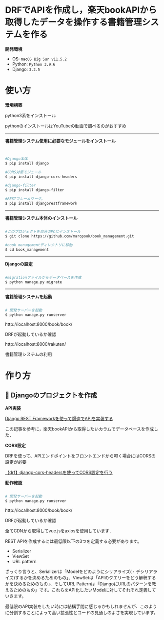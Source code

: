 # DRFでAPIを作成し，楽天bookAPIから取得したデータを操作する書籍管理システムを作る
  __開発環境__

* OS: `macOS Big Sur v11.5.2`
* Python: `Python 3.9.6`
* Django: `3.2.5`

# 使い方


__環境構築__

python3系をインストール

pythonのインストールはYouTubeの動画で調べるのがおすすめ

***
__書籍管理システム使用に必要なモジュールをインストール__

```bash


#Django本体
$ pip install django

#CORS対策モジュール
$ pip install django-cors-headers

#django-filter
$ pip install django-filter

#RESTフレームワーク。
$ pip install djangorestframework

```
***

__書籍管理システム本体のインストール__

```bash

#このプロジェクトを自分のPCにインストール
$ git clone https://github.com/maropook/book_management.git

#book_managementディレクトリに移動
$ cd book_management

```

***
__Djangoの設定__



```bash

#migrationファイルからデータベースを作成
$ python manage.py migrate


```

***

__書籍管理システムを起動__
```bash

# 開発サーバーを起動
$ python manage.py runserver

```

http://localhost:8000/book/book/

DRFが起動しているか確認


http://localhost:8000/rakuten/

書籍管理システムの利用



# 作り方
## :horse: Djangoのプロジェクトを作成

  __API実装__

[Django REST Frameworkを使って爆速でAPIを実装する](https://qiita.com/kimihiro_n/items/86e0a9e619720e57ecd8)

この記事を参考に，楽天bookAPIから取得したいカラムでデータベースを作成した．

__CORS設定__

DRFを使って、APIエンドポイントをフロントエンドから叩く場合にはCORSの設定が必要

[【drf】django-cors-headersを使ってCORS設定を行う](https://self-methods.com/drf-cors-headers/)


__動作確認__

```bash

# 開発サーバーを起動
$ python manage.py runserver

```


http://localhost:8000/book/book/

DRFが起動しているか確認

全てCDNから取得してvue.jsをaxiosを使用しています．


REST APIを作成するには最低限以下の3つを定義する必要があります。

 - Serializer
 - ViewSet
 - URL pattern

ざっくり言うと、Serializerは「Modelをどのようにシリアライズ(・デシリアライズ)するかを決めるためのもの」、ViewSetは「APIのクエリーをどう解釈するかを決めるためのもの」、そしてURL Patternは「DjangoにURLのパターンを教えるためのもの」です。これらをAPI化したいModelに対してそれぞれ定義していきます。

最低限のAPI実装をしたい時には結構手間に感じるかもしれませんが、このように分割することによって高い拡張性とコードの見通しのよさを実現しています。
